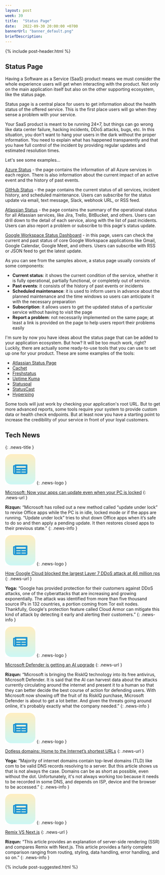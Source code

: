 ```yaml
---
layout: post
week: 39
title:  "Status Page"
date:   2022-09-30 20:00:00 +0700
bannerUrl: "banner_default.png"
briefDescription: 
---
```


{% include post-header.html %}

## Status Page

Having a Software as a Service (SaaS) product means we must consider the whole experience users will get when interacting with the product. Not only on the main application itself but also on the other supporting ecosystem, like the status page.

Status page is a central place for users to get information about the health status of the offered service. This is the first place users will go when they sense a problem with your service.

Your SaaS product is meant to be running 24×7, but things can go wrong like data center failure, hacking incidents, DDoS attacks, bugs, etc. In this situation, you don't want to hang your users in the dark without the proper information. You need to explain what has happened transparently and that you have full control of the incident by providing regular updates and estimated resolution times.

Let's see some examples...

[Azure Status](https://azure.status.microsoft/en-us/status) - the page contains the information of all Azure services in each region. There is also information about the current impact of an active event and the history of past events.

[GitHub Status](https://www.githubstatus.com/) - the page contains the current status of all services, incident history, and scheduled maintenance. Users can subscribe for the status update via email, text message, Slack, webhook URL, or RSS feed.

[Atlassian Status](https://status.atlassian.com/) - the page contains the summary of the operational status for all Atlassian services, like Jira, Trello, BitBucket, and others. Users can drill down to the detail of each service, along with the list of past incidents. Users can also report a problem or subscribe to this page's status update.

[Google Workspace Status Dashboard](https://www.google.com/appsstatus/dashboard/) - in this page, users can check the current and past status of core Google Workspace applications like Gmail, Google Calendar, Google Meet, and others. Users can subscribe with RSS or JSON feed to get the latest update.

As you can see from the samples above, a status page usually consists of some components:

- **Current status**: it shows the current condition of the service, whether it is fully operational, partially functional, or completely out of service.
- **Past events**: it consists of the history of past events or incidents
- **Scheduled maintenance**: it is used to inform users in advance about the planned maintenance and the time windows so users can anticipate it with the necessary preparation
- **Subscription**: it allows users to get the updated status of a particular service without having to visit the page
- **Report a problem**: not necessarily implemented on the same page; at least a link is provided on the page to help users report their problems easily

I'm sure by now you have ideas about the status page that can be added to your application ecosystem. But how? It will be too much work, right? Luckily, there are actually some ready-to-use tools that you can use to set up one for your product. These are some examples of the tools:

- [Atlassian Status Page](https://www.atlassian.com/software/statuspage)
- [Cachet](https://cachethq.io/)
- [Freshstatus](https://www.freshworks.com/status-page/)
- [Uptime Kuma](https://github.com/louislam/uptime-kuma)
- [Statuspal](https://statuspal.io/)
- [StatusCast](https://statuscast.com/)
- [Hyperping](https://hyperping.io/status-page)

Some tools will just work by checking your application's root URL. But to get more advanced reports, some tools require your system to provide custom data or health check endpoints. But at least now you have a starting point to increase the credibility of your service in front of your loyal customers.

## Tech News
{: .news-title }

![memo](/assets/images/tech-news.svg)
{: .news-logo }

[Microsoft: Now your apps can update even when your PC is locked](https://techcommunity.microsoft.com/t5/microsoft-365-blog/update-under-lock-improved-update-experience-for-microsoft-365/ba-p/3618901)
{: .news-url }

__Rizqun:__ “Microsoft has rolled out a new method called “update under lock” to revise Office apps while the PC is in idle, locked mode or if the apps are running. “Update under lock” tries to shut down Office apps when it’s safe to do so and then apply a pending update. It then restores closed apps to their previous state.”
{: .news-info }

![memo](/assets/images/tech-news.svg)
{: .news-logo }

[How Google Cloud blocked the largest Layer 7 DDoS attack at 46 million rps](https://cloud.google.com/blog/products/identity-security/how-google-cloud-blocked-largest-layer-7-ddos-attack-at-46-million-rps)
{: .news-url }

__Yoga:__ “Google has provided protection for their customers against DDoS attacks, one of the cyberattacks that are increasing and growing exponentially. The attack was identified from more than five thousand source IPs in 132 countries, a portion coming from Tor exit nodes. Thankfully, Google's protection feature called Cloud Armor can mitigate this kind of attack by detecting it early and alerting their customers.”
{: .news-info }

![memo](/assets/images/tech-news.svg)
{: .news-logo }

[Microsoft Defender is getting an AI upgrade](https://www.makeuseof.com/microsoft-defender-riskai-upgrade/)
{: .news-url }

__Rizqun:__ “Microsoft is bringing the RiskIQ technology into its free antivirus, Microsoft Defender. It is said that the AI can harvest data about the attacks currently circulating around the internet and present it to a human so that they can better decide the best course of action for defending users. With Microsoft now showing off the fruit of its RiskIQ purchase, Microsoft Defender is about to get a lot better. And given the threats going around online, it's probably exactly what the company needed.”
{: .news-info }

![memo](/assets/images/tech-news.svg)
{: .news-logo }

[Dotless domains: Home to the Internet’s shortest URLs](https://www.bleepingcomputer.com/news/technology/dotless-domains-home-to-the-internet-s-shortest-urls/)
{: .news-url }

__Yoga:__ “Majority of internet domains contain top-level domains (TLD) like com to be valid DNS records resolving to a server. But this article shows us that is not always the case. Domains can be as short as possible, even without the dot. Unfortunately, it's not always working too because it needs to be recorded in some DNS, and depends on ISP, device and the browser to be accessed.”
{: .news-info }

![memo](/assets/images/tech-news.svg)
{: .news-logo }

[Remix VS Next.js](https://techblog.geekyants.com/remix-vs-nextjs)
{: .news-url }

__Rizqun:__ “This article provides an explanation of server-side rendering (SSR) and compares Remix with Next.js. This article provides a fairly complete comparison ranging from routing, styling, data handling, error handling, and so on.”
{: .news-info }

{% include post-suggested.html %}